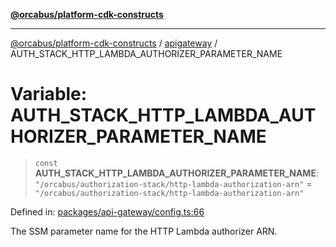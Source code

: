 [**@orcabus/platform-cdk-constructs**](../../../../README.md)

***

[@orcabus/platform-cdk-constructs](../../../../README.md) / [apigateway](../README.md) / AUTH\_STACK\_HTTP\_LAMBDA\_AUTHORIZER\_PARAMETER\_NAME

# Variable: AUTH\_STACK\_HTTP\_LAMBDA\_AUTHORIZER\_PARAMETER\_NAME

> `const` **AUTH\_STACK\_HTTP\_LAMBDA\_AUTHORIZER\_PARAMETER\_NAME**: `"/orcabus/authorization-stack/http-lambda-authorization-arn"` = `"/orcabus/authorization-stack/http-lambda-authorization-arn"`

Defined in: [packages/api-gateway/config.ts:66](https://github.com/OrcaBus/platform-cdk-constructs/blob/main/packages/api-gateway/config.ts#L66)

The SSM parameter name for the HTTP Lambda authorizer ARN.
